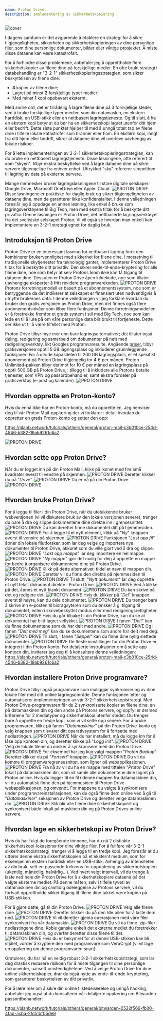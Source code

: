 ```yaml
---
name: Proton Drive
description: Implementering av Sikkerhetskopiering
---
```

![cover](assets/cover.webp)

I dagens samfunn er det avgjørende å etablere en strategi for å sikre tilgjengeligheten, sikkerheten og sikkerhetskopieringen av dine personlige filer, som dine personlige dokumenter, bilder eller viktige prosjekter. Å miste disse dataene kan være katastrofalt.

For å forhindre disse problemene, anbefaler jeg å opprettholde flere sikkerhetskopier av filene dine på forskjellige medier. En ofte brukt strategi i databehandling er "3-2-1" sikkerhetskopieringsstrategien, som sikrer beskyttelsen av filene dine:
- **3** kopier av filene dine;
- Lagret på minst **2** forskjellige typer medier;
- Med minst **1** kopi oppbevart eksternt.

Med andre ord, det er tilrådelig å lagre filene dine på 3 forskjellige steder, ved å bruke forskjellige typer medier, som din datamaskin, en ekstern harddisk, en USB-stikk eller en nettbasert lagringstjeneste. Og til slutt, å ha en ekstern kopi betyr at du bør ha en sikkerhetskopi lagret utenfor ditt hjem eller bedrift. Dette siste punktet hjelper til med å unngå totalt tap av filene dine i tilfelle lokale katastrofer som branner eller flom. En ekstern kopi, langt fra ditt hjem eller bedrift, sikrer at dataene dine vil overleve uavhengig av lokale risikoer.

For å lette implementeringen av 3-2-1 sikkerhetskopieringsstrategien, kan du bruke en nettbasert lagringstjeneste. Disse løsningene, ofte referert til som "skyen", tilbyr ekstra beskyttelse ved å lagre dataene dine på sikre servere tilgjengelige fra enhver enhet. Uttrykket "sky" refererer simpelthen til lagring av data på eksterne servere.

Mange mennesker bruker lagringsløsningene til store digitale selskaper: Google Drive, Microsoft OneDrive eller Apple iCloud.
![PROTON DRIVE](assets/notext/01.webp)
Disse løsningene er praktiske for daglig bruk og sikrer tilgjengeligheten av dataene dine, men de garanterer ikke konfidensialitet. I denne veiledningen foreslår jeg å oppdage en annen løsning, like enkel å bruke som lagringsverktøyene til Big Tech, men med ekstra tiltak for å beskytte ditt privatliv. Denne løsningen er Proton Drive, det nettbaserte lagringsverktøyet fra det sveitsiske selskapet Proton. Vi vil også se hvordan man enkelt kan implementere en 3-2-1 strategi egnet for daglig bruk.

## Introduksjon til Proton Drive
Proton Drive er en interessant løsning for nettbasert lagring fordi den kombinerer brukervennlighet med sikkerhet for filene dine. I motsetning til tradisjonelle skytjenester fra teknologigiganter, implementerer Proton Drive tiltak for å beskytte ditt privatliv. Den sikrer ende-til-ende-kryptering for alle filene dine, noe som betyr at selv Protons team ikke kan få tilgang til dataene dine. Dessuten er Proton Drive åpen kildekode, noe som tillater uavhengige eksperter å fritt revidere programvarekoden.
![PROTON DRIVE](assets/notext/02.webp)
Protons forretningsmodell er basert på et abonnementssystem, noe som er betryggende da det indikerer at selskapet er finansiert uten nødvendigvis å utnytte brukernes data. I denne veiledningen vil jeg forklare hvordan du bruker den gratis versjonen av Proton Drive, men det finnes også flere abonnementsnivåer som tilbyr flere funksjoner. Denne forretningsmodellen er å foretrekke fremfor et gratis system i stil med Big Tech, noe som kan lede en til å lure på om våre personlige data blir brukt til fortjeneste. Dette ser ikke ut til å være tilfellet med Proton.

Proton Drive tilbyr mye mer enn bare lagringsalternativer; det tillater også deling, redigering og samarbeid om dokumenter på nett med redigeringsverktøy, likt Googles programvaresuite.
Angående [priser](https://proton.me/pricing), tilbyr gratisversjonen opptil 5 GB lagringsplass og inkluderer grunnleggende funksjoner. For å utvide kapasiteten til 200 GB lagringsplass, er et spesifikt abonnement på Proton Drive tilgjengelig for 4 € per måned. Proton Unlimited-pakken tilbyr derimot for 10 € per måned en lagringsplass på opptil 500 GB på Proton Drive, i tillegg til å inkludere alle Protons betalte tjenester, som VPN og passordbehandler, samt ekstra fordeler på gratisverktøy (e-post og kalender). ![PROTON DRIVE](assets/notext/03.webp)
## Hvordan opprette en Proton-konto?

Hvis du ennå ikke har en Proton-konto, må du opprette en. Jeg henviser deg til vår Proton Mail-opplæring der vi forklarer i detalj hvordan du oppretter en gratis Proton-konto og setter den opp:

https://planb.network/tutorials/others/general/proton-mail-c3b010ce-254d-4546-b382-19ab9261c6a2

![PROTON DRIVE](assets/notext/04.webp)
## Hvordan sette opp Proton Drive?

Når du er logget inn på din Proton Mail, klikk på ikonet med fire små kvadrater øverst til venstre på skjermen.
![PROTON DRIVE](assets/notext/05.webp)
Deretter klikker du på "*Drive*".
![PROTON DRIVE](assets/notext/06.webp)
Du er nå på din Proton Drive.
![PROTON DRIVE](assets/notext/07.webp)
## Hvordan bruke Proton Drive?
For å legge til filer i din Proton Drive, når du utelukkende bruker webversjonen (vi vil diskutere bruk av den lokale versjonen senere), trenger du bare å dra og slippe dokumentene dine direkte inn i grensesnittet. ![PROTON DRIVE](assets/notext/08.webp) Du kan deretter finne dokumentet ditt på hjemmesiden. ![PROTON DRIVE](assets/notext/09.webp) For å legge til et nytt element, klikk på "*Ny*" knappen øverst til venstre på skjermen. ![PROTON DRIVE](assets/notext/10.webp) Funksjonen "*Last opp fil*" åpner din lokale filutforsker, som lar deg velge og importere nye dokumenter til Proton Drive, akkurat som du ville gjort ved å dra og slippe. ![PROTON DRIVE](assets/notext/11.webp) "*Last opp mappe*" lar deg importere en hel mappe. ![PROTON DRIVE](assets/notext/12.webp) "*Ny mappe*" gjør det mulig for deg å opprette en mappe for bedre å organisere dokumentene dine på Proton Drive. ![PROTON DRIVE](assets/notext/13.webp) Klikk på dette alternativet, tildel et navn til mappen din. ![PROTON DRIVE](assets/notext/14.webp) Deretter vil du finne den direkte på hjemmesiden til Proton Drive. ![PROTON DRIVE](assets/notext/15.webp) Til slutt, "*Nytt dokument*" lar deg opprette et nytt tekst dokument direkte i Proton Drive. ![PROTON DRIVE](assets/notext/16.webp) Ved å klikke på det, åpnes et nytt blankt dokument. ![PROTON DRIVE](assets/notext/17.webp) Du kan skrive på det og redigere det. ![PROTON DRIVE](assets/notext/18.webp) Hvis du klikker på "*Del*" knappen øverst til høyre, kan du dele dokumentet. ![PROTON DRIVE](assets/notext/19.webp) Du trenger bare å skrive inn e-posten til bidragsyteren som du ønsker å gi tilgang til dokumentet, enten i skrivebeskyttet modus eller med redigeringsrettigheter. ![PROTON DRIVE](assets/notext/20.webp) Hvis du går tilbake til din Proton Drive, kan du se at dokumentet har blitt lagret vellykket. ![PROTON DRIVE](assets/notext/21.webp) I fanen "*Delt*" kan du finne dokumentene som du har delt med andre. ![PROTON DRIVE](assets/notext/22.webp) Og i fanen "*Delt med meg*" kan du se dokumentene som andre har delt med deg. ![PROTON DRIVE](assets/notext/23.webp) Til slutt, i fanen "*Søppel*" kan du finne dine nylig slettede dokumenter. ![PROTON DRIVE](assets/notext/24.webp) De fleste innstillinger for din Proton Drive er integrert i din Proton-konto. For detaljerte instruksjoner om å sette opp kontoen din, inviterer jeg deg til å konsultere denne veiledningen:
https://planb.network/tutorials/others/general/proton-mail-c3b010ce-254d-4546-b382-19ab9261c6a2

## Hvordan installere Proton Drive programvare?
Proton Drive tilbyr også programvare som muliggjør synkronisering av dine lokale filer med ditt online lagringsområde. Denne funksjonen letter og automatiserer implementeringen av vår 3-2-1 sikkerhetskopistrategi. Med Proton Drive-programvaren får du 2 synkroniserte kopier av filene dine: en på datamaskinen din og den andre på Protons servere, og oppfyller dermed kriteriene for 2 mediatyper og sikkerhetskopi utenfor stedet. Du trenger bare å opprette en tredje kopi, som vi vil sette opp senere.
For å bruke programvaren, klikk på fanen "*Datamaskiner*" på din Proton Drive-konto og velg knappen som tilsvarer ditt operativsystem for å fortsette med nedlastingen.
![PROTON DRIVE](assets/notext/25.webp) Når du har installert, må du logge inn for å låse opp kontoen din, og deretter klikke på "*Logg inn*".
![PROTON DRIVE](assets/notext/26.webp)
Velg de lokale filene du ønsker å synkronisere med din Proton Drive.
![PROTON DRIVE](assets/notext/27.webp)
For eksempel har jeg kun valgt mappen "*Proton Backup*". Deretter klikker du på "*Fortsett*" knappen.
![PROTON DRIVE](assets/notext/28.webp)
Du vil da komme til programvaregrensesnittet, som ligner på webapplikasjonen.
![PROTON DRIVE](assets/notext/29.webp)
Fra nå av vil du ha en mappe med tittelen "*Proton Drive*" lokalt på datamaskinen din, som vil samle alle dokumentene dine lagret på Proton online. Hvis du legger til en fil i denne mappen fra datamaskinen din, vil du automatisk finne den på hjemmesiden til Proton Drive webapplikasjonen, og omvendt. For mappene du valgte å synkronisere under programvareinstallasjonen, kan du også finne dem online ved å gå til "*Datamaskiner*" seksjonen av Proton Drive og deretter velge datamaskinen din.
![PROTON DRIVE](assets/notext/30.webp)
Slik blir alle filene dine sikkerhetskopiert og synkronisert både lokalt på maskinen din og på Proton Drives online servere.

## Hvordan lage en sikkerhetskopi av Proton Drive?

Hvis du har fulgt de foregående trinnene, har du nå 2 distinkte sikkerhetskopi-lokasjoner for dine viktige filer. For å fullføre vår 3-2-1 sikkerhetskopistrategi, trenger vi å legge til en tredje kopi.
Jeg foreslår at du utfører denne ekstra sikkerhetskopien på et eksternt medium, som for eksempel en ekstern harddisk eller en USB-stikk. Avhengig av intensiteten av din bruk, sett en passende frekvens for oppdatering av sikkerhetskopien (ukentlig, månedlig, halvårlig...). Ved hvert valgt intervall, vil du trenge å laste ned hele din Proton Drive for å sikkerhetskopiere dataene på det valgte eksterne mediet. På denne måten, selv i tilfelle tyveri av datamaskinen din og samtidig ødeleggelse av Protons servere, vil du fortsatt opprettholde sikker tilgang til filene dine takket være kopien på USB-stikken.

For å gjøre dette, gå til din Proton Drive.
![PROTON DRIVE](assets/notext/31.webp)
Velg alle filene dine.
![PROTON DRIVE](assets/notext/32.webp)
Deretter klikker du på den lille pilen for å laste dem ned.
![PROTON DRIVE](assets/notext/33.webp)
Vi vil deretter gjenta operasjonen med våre filer synkronisert fra vår datamaskin.
![PROTON DRIVE](assets/notext/34.webp)
Du vil da finne .zip-filer i nedlastingene dine. Koble ganske enkelt det eksterne mediet du foretrekker til datamaskinen din, og overfør deretter disse filene til det.
![PROTON DRIVE](assets/notext/35.webp)
Hvis du er bekymret for at denne USB-stikken kan bli stjålet, vurder å kryptere den med programvare som VeraCrypt (vi vil lage en opplæring om denne programvaren snart).

Gratulerer, du har nå en veldig robust 3-2-1 sikkerhetskopistrategi, som lar deg drastisk redusere risikoen for å miste tilgangen til dine personlige dokumenter, uansett omstendighetene. Ved å velge Proton Drive for dine online sikkerhetskopier, drar du også nytte av ende-til-ende-kryptering, som garanterer beskyttelsen av ditt privatliv.

For å lære mer om å sikre din online tilstedeværelse og unngå hacking, anbefaler jeg også at du konsulterer vår detaljerte opplæring om Bitwarden passordbehandler:

https://planb.network/tutorials/others/general/bitwarden-0532f569-fb00-4fad-acba-2fcb1bf05de9
